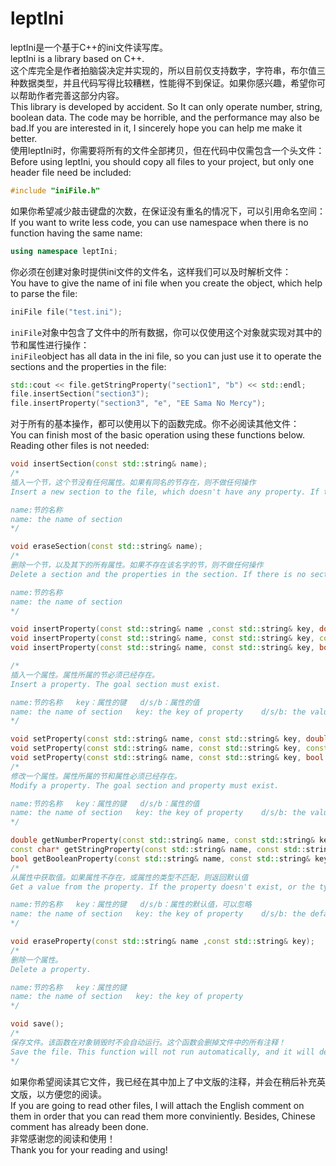 # leptIni
leptIni是一个基于C++的ini文件读写库。<br/>
leptIni is a library based on C++.<br/>
这个库完全是作者拍脑袋决定并实现的，所以目前仅支持数字，字符串，布尔值三种数据类型，并且代码写得比较糟糕，性能得不到保证。如果你感兴趣，希望你可以帮助作者完善这部分内容。<br/>
This library is developed by accident. So It can only operate number, string, boolean data. The code may be horrible, and the performance may also be bad.If you are interested in it, I sincerely hope you can help me make it better.<br/>
使用leptIni时，你需要将所有的文件全部拷贝，但在代码中仅需包含一个头文件：<br/>
Before using leptIni, you should copy all files to your project, but only one header file need be included:
```c++
#include "iniFile.h"
```
如果你希望减少敲击键盘的次数，在保证没有重名的情况下，可以引用命名空间：<br/>
If you want to write less code, you can use namespace when there is no function having the same name:
```c++
using namespace leptIni;
```
你必须在创建对象时提供ini文件的文件名，这样我们可以及时解析文件：<br/>
You have to give the name of ini file when you create the object, which help to parse the file:
```c++
iniFile file("test.ini");
```
`iniFile`对象中包含了文件中的所有数据，你可以仅使用这个对象就实现对其中的节和属性进行操作：<br/>
`iniFile`object has all data in the ini file, so you can just use it to operate the sections and the properties in the file:
```c++
std::cout << file.getStringProperty("section1", "b") << std::endl;
file.insertSection("section3");
file.insertProperty("section3", "e", "EE Sama No Mercy");
```
对于所有的基本操作，都可以使用以下的函数完成。你不必阅读其他文件：<br/>
You can finish most of the basic operation using these functions below. Reading other files is not needed:
```c++
void insertSection(const std::string& name);
/*
插入一个节，这个节没有任何属性。如果有同名的节存在，则不做任何操作
Insert a new section to the file, which doesn't have any property. If there is already a section having the same name, no action will be done.

name:节的名称
name: the name of section
*/

void eraseSection(const std::string& name);
/*
删除一个节，以及其下的所有属性。如果不存在该名字的节，则不做任何操作
Delete a section and the properties in the section. If there is no section having this name, no action will be done.

name:节的名称
name: the name of section
*/

void insertProperty(const std::string& name ,const std::string& key, double d);
void insertProperty(const std::string& name, const std::string& key, const char* s);
void insertProperty(const std::string& name, const std::string& key, bool b);

/*
插入一个属性。属性所属的节必须已经存在。
Insert a property. The goal section must exist.

name:节的名称   key：属性的键   d/s/b：属性的值
name: the name of section   key: the key of property    d/s/b: the value of property
*/

void setProperty(const std::string& name, const std::string& key, double d);
void setProperty(const std::string& name, const std::string& key, const char* s);
void setProperty(const std::string& name, const std::string& key, bool b);
/*
修改一个属性。属性所属的节和属性必须已经存在。
Modify a property. The goal section and property must exist.

name:节的名称   key：属性的键   d/s/b：属性的值
name: the name of section   key: the key of property    d/s/b: the value of property
*/

double getNumberProperty(const std::string& name, const std::string& key, double def = 0.0);
const char* getStringProperty(const std::string& name, const std::string& key, const char* def = "");
bool getBooleanProperty(const std::string& name, const std::string& key, bool def = false);
/*
从属性中获取值。如果属性不存在，或属性的类型不匹配，则返回默认值
Get a value from the property. If the property doesn't exist, or the type is not matched, it will return the default value.

name:节的名称   key：属性的键   d/s/b：属性的默认值，可以忽略
name: the name of section   key: the key of property    d/s/b: the default value of property, which can be ignored
*/

void eraseProperty(const std::string& name ,const std::string& key);
/*
删除一个属性。
Delete a property.

name:节的名称   key：属性的键
name: the name of section   key: the key of property
*/

void save();
/*
保存文件。该函数在对象销毁时不会自动运行。这个函数会删掉文件中的所有注释！
Save the file. This function will not run automatically, and it will destroy all comment in the file!
*/
```
如果你希望阅读其它文件，我已经在其中加上了中文版的注释，并会在稍后补充英文版，以方便您的阅读。<br/>
If you are going to read other files, I will attach the English comment on them in order that you can read them more conviniently. Besides, Chinese comment has already been done.<br/>
非常感谢您的阅读和使用！<br/>
Thank you for your reading and using!<br/>